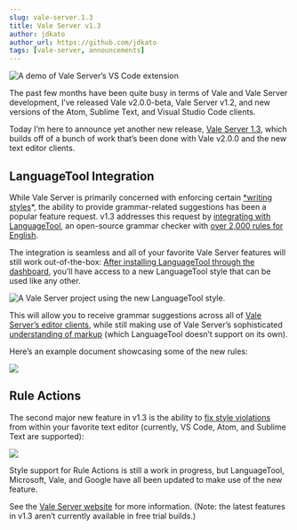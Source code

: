 ```yaml
---
slug: vale-server.1.3
title: Vale Server v1.3
author: jdkato
author_url: https://github.com/jdkato
tags: [vale-server, announcements]
---
```


![A demo of Vale Server’s VS Code extension](https://cdn-images-1.medium.com/max/2724/1*VygMtUAip1xqJ-IrukVAtw.png)

The past few months have been quite busy in terms of Vale and Vale Server development, I’ve released Vale v2.0.0-beta, Vale Server v1.2, and new versions of the Atom, Sublime Text, and Visual Studio Code clients.

Today I’m here to announce yet another new release, [Vale Server 1.3](https://errata.ai/vale-server/#puchase), which builds off of a bunch of work that’s been done with Vale v2.0.0 and the new text editor clients.

## LanguageTool Integration

While Vale Server is primarily concerned with enforcing certain [*writing styles](https://github.com/errata-ai/styles)*, the ability to provide grammar-related suggestions has been a popular feature request. v1.3 addresses this request by [integrating with LanguageTool](https://github.com/languagetool-org/languagetool), an open-source grammar checker with [over 2,000 rules for English](https://community.languagetool.org/rule/list?lang=en).

The integration is seamless and all of your favorite Vale Server features will still work out-of-the-box: [After installing LanguageTool through the dashboard](https://errata-ai.github.io/vale-server/docs/ui#dashboard), you’ll have access to a new LanguageTool style that can be used like any other.

![A Vale Server project using the new `LanguageTool` style.](https://cdn-images-1.medium.com/max/3032/1*ndfItLNViepD2F79qwNjcg.png)

This will allow you to receive grammar suggestions across all of [Vale Server’s editor clients](https://errata-ai.github.io/vale-server/docs/usage#step-5-using-a-client-application), while still making use of Vale Server’s sophisticated [understanding of markup](https://errata-ai.github.io/vale-server/docs/format) (which LanguageTool doesn’t support on its own).

Here’s an example document showcasing some of the new rules:

![](https://cdn-images-1.medium.com/max/2944/1*8f3uvRJUgm0T5YcGC7yZ1Q.gif)

## Rule Actions

The second major new feature in v1.3 is the ability to [fix style violations](https://errata-ai.github.io/vale-server/docs/style#actions) from within your favorite text editor (currently, VS Code, Atom, and Sublime Text are supported):

![](https://cdn-images-1.medium.com/max/2952/1*is--1McZquQ0MqzWeGoTGQ.gif)

Style support for Rule Actions is still a work in progress, but LanguageTool, Microsoft, Vale, and Google have all been updated to make use of the new feature.

See the [Vale Server website](https://errata.ai/vale-server/#puchase) for more information. (Note: the latest features in v1.3 aren’t currently available in free trial builds.)
